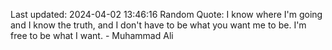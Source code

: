 Last updated: 2024-04-02 13:46:16
Random Quote: I know where I'm going and I know the truth, and I don't have to be what you want me to be. I'm free to be what I want. - Muhammad Ali